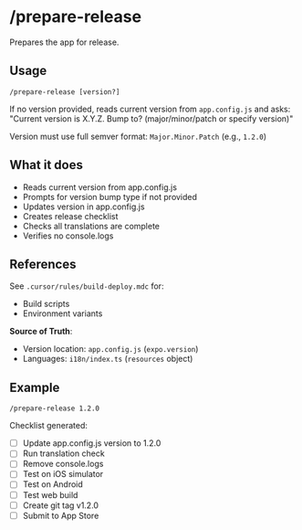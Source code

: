 # /prepare-release

Prepares the app for release.

## Usage

```
/prepare-release [version?]
```

If no version provided, reads current version from `app.config.js` and asks: "Current version is X.Y.Z. Bump to? (major/minor/patch or specify version)"

Version must use full semver format: `Major.Minor.Patch` (e.g., `1.2.0`)

## What it does

- Reads current version from app.config.js
- Prompts for version bump type if not provided
- Updates version in app.config.js
- Creates release checklist
- Checks all translations are complete
- Verifies no console.logs

## References

See `.cursor/rules/build-deploy.mdc` for:

- Build scripts
- Environment variants

**Source of Truth**:

- Version location: `app.config.js` (`expo.version`)
- Languages: `i18n/index.ts` (`resources` object)

## Example

```
/prepare-release 1.2.0
```

Checklist generated:

- [ ] Update app.config.js version to 1.2.0
- [ ] Run translation check
- [ ] Remove console.logs
- [ ] Test on iOS simulator
- [ ] Test on Android
- [ ] Test web build
- [ ] Create git tag v1.2.0
- [ ] Submit to App Store
